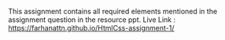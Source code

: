 This assignment contains all required elements mentioned in the assignment question in the resource ppt.
Live Link : https://farhanattn.github.io/HtmlCss-assignment-1/

